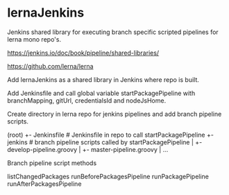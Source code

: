 # lernaJenkins

Jenkins shared library for executing branch specific scripted pipelines for lerna mono repo's.

https://jenkins.io/doc/book/pipeline/shared-libraries/

https://github.com/lerna/lerna

Add lernaJenkins as a shared library in Jenkins where repo is built.

Add Jenkinsfile and call global variable startPackagePipeline with branchMapping, gitUrl, credentialsId and nodeJsHome.

Create directory in lerna repo for jenkins pipelines and add branch pipeline scripts.

(root)
+- Jenkinsfile           # Jenkinsfile in repo to call startPackagePipeline
+- jenkins               # branch pipeline scripts called by startPackagePipeline
|   +- develop-pipeline.groovy
|   +- master-pipeline.groovy
|   ...

Branch pipeline script methods

listChangedPackages
runBeforePackagesPipeline
runPackagePipeline
runAfterPackagesPipeline



